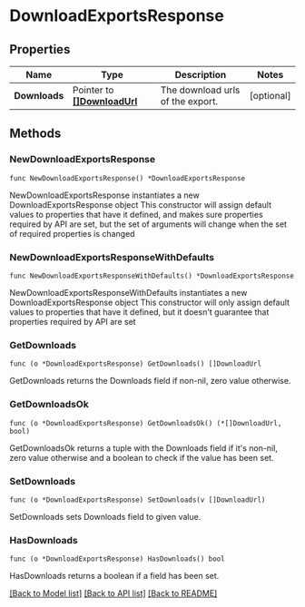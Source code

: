 # DownloadExportsResponse

## Properties

Name | Type | Description | Notes
------------ | ------------- | ------------- | -------------
**Downloads** | Pointer to [**[]DownloadUrl**](DownloadUrl.md) | The download urls of the export. | [optional] 

## Methods

### NewDownloadExportsResponse

`func NewDownloadExportsResponse() *DownloadExportsResponse`

NewDownloadExportsResponse instantiates a new DownloadExportsResponse object
This constructor will assign default values to properties that have it defined,
and makes sure properties required by API are set, but the set of arguments
will change when the set of required properties is changed

### NewDownloadExportsResponseWithDefaults

`func NewDownloadExportsResponseWithDefaults() *DownloadExportsResponse`

NewDownloadExportsResponseWithDefaults instantiates a new DownloadExportsResponse object
This constructor will only assign default values to properties that have it defined,
but it doesn't guarantee that properties required by API are set

### GetDownloads

`func (o *DownloadExportsResponse) GetDownloads() []DownloadUrl`

GetDownloads returns the Downloads field if non-nil, zero value otherwise.

### GetDownloadsOk

`func (o *DownloadExportsResponse) GetDownloadsOk() (*[]DownloadUrl, bool)`

GetDownloadsOk returns a tuple with the Downloads field if it's non-nil, zero value otherwise
and a boolean to check if the value has been set.

### SetDownloads

`func (o *DownloadExportsResponse) SetDownloads(v []DownloadUrl)`

SetDownloads sets Downloads field to given value.

### HasDownloads

`func (o *DownloadExportsResponse) HasDownloads() bool`

HasDownloads returns a boolean if a field has been set.


[[Back to Model list]](../README.md#documentation-for-models) [[Back to API list]](../README.md#documentation-for-api-endpoints) [[Back to README]](../README.md)


